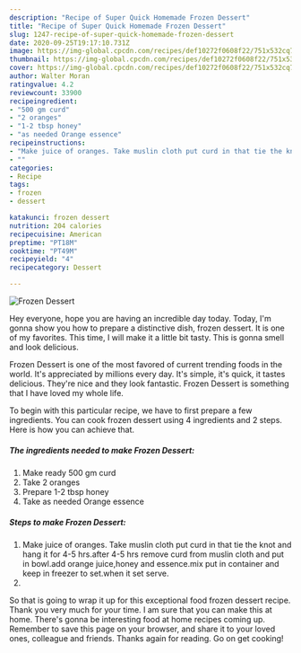 ```yaml
---
description: "Recipe of Super Quick Homemade Frozen Dessert"
title: "Recipe of Super Quick Homemade Frozen Dessert"
slug: 1247-recipe-of-super-quick-homemade-frozen-dessert
date: 2020-09-25T19:17:10.731Z
image: https://img-global.cpcdn.com/recipes/def10272f0608f22/751x532cq70/frozen-dessert-recipe-main-photo.jpg
thumbnail: https://img-global.cpcdn.com/recipes/def10272f0608f22/751x532cq70/frozen-dessert-recipe-main-photo.jpg
cover: https://img-global.cpcdn.com/recipes/def10272f0608f22/751x532cq70/frozen-dessert-recipe-main-photo.jpg
author: Walter Moran
ratingvalue: 4.2
reviewcount: 33900
recipeingredient:
- "500 gm curd"
- "2 oranges"
- "1-2 tbsp honey"
- "as needed Orange essence"
recipeinstructions:
- "Make juice of oranges. Take muslin cloth put curd in that tie the knot and hang it for 4-5 hrs.after 4-5 hrs remove curd from muslin cloth and put in bowl.add orange juice,honey and essence.mix put in container and keep in freezer to set.when it set serve."
- ""
categories:
- Recipe
tags:
- frozen
- dessert

katakunci: frozen dessert 
nutrition: 204 calories
recipecuisine: American
preptime: "PT18M"
cooktime: "PT49M"
recipeyield: "4"
recipecategory: Dessert

---
```



![Frozen Dessert](https://img-global.cpcdn.com/recipes/def10272f0608f22/751x532cq70/frozen-dessert-recipe-main-photo.jpg)

Hey everyone, hope you are having an incredible day today. Today, I'm gonna show you how to prepare a distinctive dish, frozen dessert. It is one of my favorites. This time, I will make it a little bit tasty. This is gonna smell and look delicious.

Frozen Dessert is one of the most favored of current trending foods in the world. It's appreciated by millions every day. It's simple, it's quick, it tastes delicious. They're nice and they look fantastic. Frozen Dessert is something that I have loved my whole life.




To begin with this particular recipe, we have to first prepare a few ingredients. You can cook frozen dessert using 4 ingredients and 2 steps. Here is how you can achieve that.

<!--inarticleads1-->

##### The ingredients needed to make Frozen Dessert:

1. Make ready 500 gm curd
1. Take 2 oranges
1. Prepare 1-2 tbsp honey
1. Take as needed Orange essence




<!--inarticleads2-->

##### Steps to make Frozen Dessert:

1. Make juice of oranges. Take muslin cloth put curd in that tie the knot and hang it for 4-5 hrs.after 4-5 hrs remove curd from muslin cloth and put in bowl.add orange juice,honey and essence.mix put in container and keep in freezer to set.when it set serve.
1. 




So that is going to wrap it up for this exceptional food frozen dessert recipe. Thank you very much for your time. I am sure that you can make this at home. There's gonna be interesting food at home recipes coming up. Remember to save this page on your browser, and share it to your loved ones, colleague and friends. Thanks again for reading. Go on get cooking!
